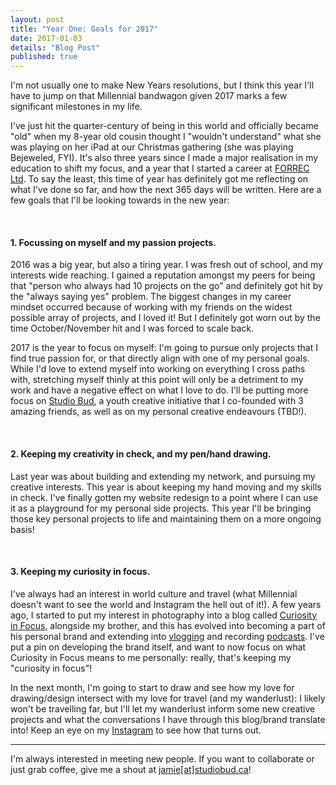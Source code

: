 ```yaml
---
layout: post
title: "Year One: Goals for 2017"
date: 2017-01-03
details: "Blog Post"
published: true
---
```


I'm not usually one to make New Years resolutions, but I think this year I'll have to jump on that Millennial bandwagon given 2017 marks a few significant milestones in my life. 

I've just hit the quarter-century of being in this world and officially became "old" when my 8-year old cousin thought I "wouldn't understand" what she was playing on her iPad at our Christmas gathering (she was playing Bejeweled, FYI). It's also three years since I made a major realisation in my education to shift my focus, and a year that I started a career at <a href="http://www.forrec.com" target="_blank">FORREC Ltd</a>. To say the least, this time of year has definitely got me reflecting on what I've done so far, and how the next 365 days will be written. Here are a few goals that I'll be looking towards in the new year:

<br>
<h4 class="article-subheading">1. Focussing on myself and my passion projects.</h4>

2016 was a big year, but also a tiring year. I was fresh out of school, and my interests wide reaching. I gained a reputation amongst my peers for being that "person who always had 10 projects on the go" and definitely got hit by the "always saying yes" problem. The biggest changes in my career mindset occurred because of working with my friends on the widest possible array of projects, and I loved it! But I definitely got worn out by the time October/November hit and I was forced to scale back. 

2017 is the year to focus on myself: I'm going to pursue only projects that I find true passion for, or that directly align with one of my personal goals. While I'd love to extend myself into working on everything I cross paths with, stretching myself thinly at this point will only be a detriment to my work and have a negative effect on what I love to do. I'll be putting more focus on <a href="http://www.jamiemkwan.com/projects/studiobud" target="_blank">Studio Bud</a>, a youth creative initiative that I co-founded with 3 amazing friends, as well as on my personal creative endeavours (TBD!). 

<br>
<h4 class="article-subheading">2. Keeping my creativity in check, and my pen/hand drawing.</h4>

Last year was about building and extending my network, and pursuing my creative interests. This year is about keeping my hand moving and my skills in check. I've finally gotten my website redesign to a point where I can use it as a playground for my personal side projects. This year I'll be bringing those key personal projects to life and maintaining them on a more ongoing basis!  

<br>
<h4 class="article-subheading">3. Keeping my curiosity in focus.</h4>

I've always had an interest in world culture and travel (what Millennial doesn't want to see the world and Instagram the hell out of it!). A few years ago, I started to put my interest in photography into a blog called <a href="https://www.curiosityinfocus.tumblr.com">Curiosity in Focus</a>, alongside my brother, and this has evolved into becoming a part of his personal brand and extending into <a href="http://bit.ly/ChinaForOne">vlogging</a> and recording <a href="https://www.reallyfuckingcool.ca">podcasts</a>. I've put a pin on developing the brand itself, and want to now focus on what Curiosity in Focus means to me personally: really, that's keeping my "curiosity in focus"!

In the next month, I'm going to start to draw and see how my love for drawing/design intersect with my love for travel (and my wanderlust): I likely won't be travelling far, but I'll let my wanderlust inform some new creative projects and what the conversations I have through this blog/brand translate into! Keep an eye on my <a href="https://www.instagram.com/jamiemkwan">Instagram</a> to see how that turns out.

<hr class="xs-thick-hr" align="left">

I'm always interested in meeting new people. If you want to collaborate or just grab coffee, give me a shout at <a href="mailto:jamie@studiobud.ca?Subject=Hello!" target="_top">jamie[at]studiobud.ca</a>!
